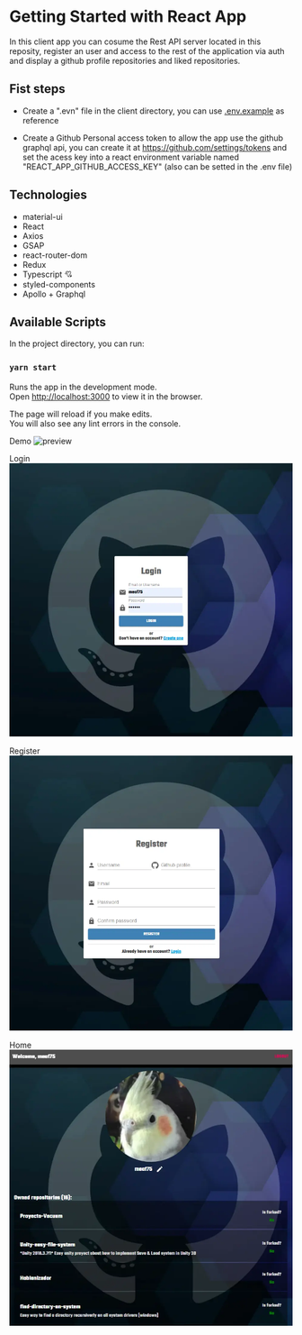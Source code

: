 # Getting Started with React App
In this client app you can cosume the Rest API server located in this reposity, register an user and access to the rest of the application via auth and display a github profile repositories and liked repositories.

## Fist steps
- Create a ".evn" file in the client directory, you can use [.env.example](./.env.example) as reference

- Create a Github Personal access token to allow the app use the github graphql api, you can create it at https://github.com/settings/tokens and set the acess key into a react environment variable named "REACT_APP_GITHUB_ACCESS_KEY" (also can be setted in the .env file)

## Technologies
- material-ui
- React
- Axios
- GSAP
- react-router-dom
- Redux
- Typescript 💘
- styled-components
- Apollo + Graphql

## Available Scripts

In the project directory, you can run:

### `yarn start`

Runs the app in the development mode.\
Open [http://localhost:3000](http://localhost:3000) to view it in the browser.

The page will reload if you make edits.\
You will also see any lint errors in the console.

Demo
![preview](./repository/preview-4.gif)

Login
![preview](./repository/preview-1.webp)

Register
![preview](./repository/preview-2.webp)

Home
![preview](./repository/preview-3.webp)